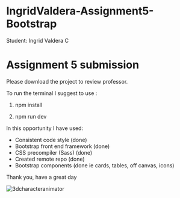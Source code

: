 # IngridValdera-Assignment5-Bootstrap
Student: Ingrid Valdera C

# Assignment 5 submission
Please download the project to review professor.

To run the terminal I suggest to use :

1. npm install 

2. npm run dev

In this opportunity I have used:

- Consistent code style (done)
- Bootstrap front end framework (done)
- CSS precompiler (Sass) (done)
- Created remote repo (done)
- Bootstrap components (done ie cards, tables, off canvas, icons)

Thank you, have a great day

![3dcharacteranimator](https://cdna.artstation.com/p/assets/images/images/038/146/002/large/luthfi-fikriansyah-pict-01.jpg?1622301986)
